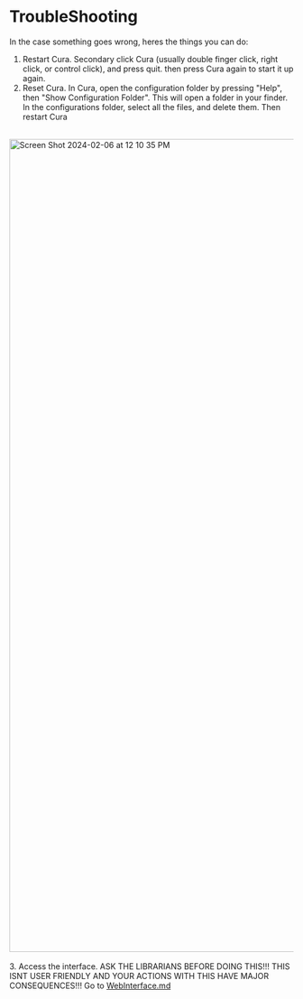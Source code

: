 # TroubleShooting
In the case something goes wrong, heres the things you can do:
<br>
1. Restart Cura. Secondary click Cura (usually double finger click, right click, or control click), and press quit. then press Cura again to start it up again.
2. Reset Cura. In Cura, open the configuration folder by pressing "Help", then "Show Configuration Folder". This will open a folder in your finder. In the configurations folder, select all the files, and delete them. Then restart Cura
<br><br>
<img width="1440" alt="Screen Shot 2024-02-06 at 12 10 35 PM" src="https://github.com/EAMalyshev/BVHS-Cura/assets/155656835/63b9ad63-d9d3-4fdb-9e8d-fed70864358c">
<br><br>
3. Access the interface. ASK THE LIBRARIANS BEFORE DOING THIS!!! THIS ISNT USER FRIENDLY AND YOUR ACTIONS WITH THIS HAVE MAJOR CONSEQUENCES!!! Go to <a href="https://github.com/EAMalyshev/BVHS-Cura/blob/main/Cura/WebInterface.md">WebInterface.md</a>
